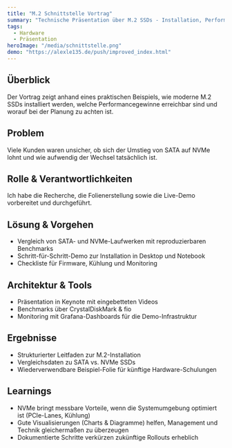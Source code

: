 ```yaml
---
title: "M.2 Schnittstelle Vortrag"
summary: "Technische Präsentation über M.2 SSDs - Installation, Performance-Vergleich und praktische Anwendung"
tags:
  - Hardware
  - Präsentation
heroImage: "/media/schnittstelle.png"
demo: "https://alexle135.de/push/improved_index.html"
---
```

## Überblick
Der Vortrag zeigt anhand eines praktischen Beispiels, wie moderne M.2 SSDs installiert werden, welche Performancegewinne erreichbar sind und worauf bei der Planung zu achten ist.

## Problem
Viele Kunden waren unsicher, ob sich der Umstieg von SATA auf NVMe lohnt und wie aufwendig der Wechsel tatsächlich ist.

## Rolle & Verantwortlichkeiten
Ich habe die Recherche, die Folienerstellung sowie die Live-Demo vorbereitet und durchgeführt.

## Lösung & Vorgehen
- Vergleich von SATA- und NVMe-Laufwerken mit reproduzierbaren Benchmarks
- Schritt-für-Schritt-Demo zur Installation in Desktop und Notebook
- Checkliste für Firmware, Kühlung und Monitoring

## Architektur & Tools
- Präsentation in Keynote mit eingebetteten Videos
- Benchmarks über CrystalDiskMark & fio
- Monitoring mit Grafana-Dashboards für die Demo-Infrastruktur

## Ergebnisse
- Strukturierter Leitfaden zur M.2-Installation
- Vergleichsdaten zu SATA vs. NVMe SSDs
- Wiederverwendbare Beispiel-Folie für künftige Hardware-Schulungen

## Learnings
- NVMe bringt messbare Vorteile, wenn die Systemumgebung optimiert ist (PCIe-Lanes, Kühlung)
- Gute Visualisierungen (Charts & Diagramme) helfen, Management und Technik gleichermaßen zu überzeugen
- Dokumentierte Schritte verkürzen zukünftige Rollouts erheblich
